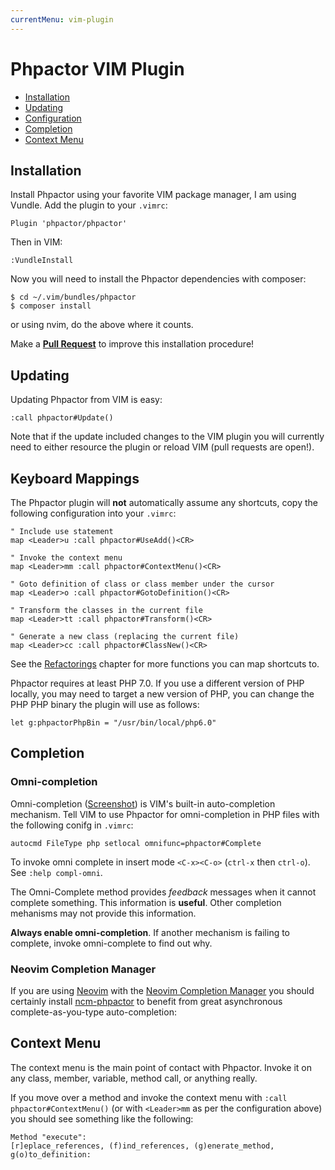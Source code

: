 ```yaml
---
currentMenu: vim-plugin
---
```

Phpactor VIM Plugin
===================

- [Installation](#installation)
- [Updating](#updating)
- [Configuration](#configuration)
- [Completion](#completion)
- [Context Menu](#context-menu)

Installation
------------

Install Phpactor using your favorite VIM package manager, I am using Vundle.
Add the plugin to your `.vimrc`:

```
Plugin 'phpactor/phpactor'
```

Then in VIM:

```
:VundleInstall
```

Now you will need to install the Phpactor dependencies with composer:

```
$ cd ~/.vim/bundles/phpactor
$ composer install
```

or using nvim, do the above where it counts.

<div class="alert alert-info">
Make a <b><i class="fa fa-github"></i> <a href="https://github.com/phpactor/phpactor">Pull Request</a></b> to improve this
installation procedure!
</div>

Updating
--------

Updating Phpactor from VIM is easy:

```vim
:call phpactor#Update()
```

<div class="alert alert-warning">
Note that if the update included changes to the VIM plugin you will currently
need to either resource the plugin or reload VIM (pull requests are open!).
</div>

Keyboard Mappings
-----------------

The Phpactor plugin will **not** automatically assume any shortcuts, copy
the following configuration into your `.vimrc`:

```
" Include use statement
map <Leader>u :call phpactor#UseAdd()<CR>

" Invoke the context menu
map <Leader>mm :call phpactor#ContextMenu()<CR>

" Goto definition of class or class member under the cursor
map <Leader>o :call phpactor#GotoDefinition()<CR>

" Transform the classes in the current file
map <Leader>tt :call phpactor#Transform()<CR>

" Generate a new class (replacing the current file)
map <Leader>cc :call phpactor#ClassNew()<CR>
```

See the [Refactorings](refactorings.md) chapter for more functions you can map
shortcuts to.

Phpactor requires at least PHP 7.0. If you use a different version of PHP
locally, you may need to target a new version of PHP, you can change the PHP
PHP binary the plugin will use as follows:

```
let g:phpactorPhpBin = "/usr/bin/local/php6.0"
```

Completion
----------

### Omni-completion

Omni-completion ([Screenshot](http://localhost:8000/screenshots.html#code-completion)) is VIM's built-in auto-completion mechanism. Tell
VIM to use Phpactor for omni-completion in PHP files with the following conifg in `.vimrc`:

```vimscript
autocmd FileType php setlocal omnifunc=phpactor#Complete
```

To invoke omni complete in insert mode `<C-x><C-o>` (`ctrl-x` then `ctrl-o`).
See `:help compl-omni`.

<div class="alert alert-info">
The Omni-Complete method provides <i>feedback</i> messages when it cannot complete something. This information
is <b>useful</b>. Other completion mehanisms may not provide this information.

<b>Always enable omni-completion</b>. If another mechanism is failing to complete, invoke omni-complete to find out why.
</div>

### Neovim Completion Manager

If you are using [Neovim](https://neovim.io/) with the [Neovim Completion
Manager](https://github.com/roxma/nvim-completion-manager) you should certainly
install [ncm-phpactor](https://github.com/roxma/ncm-phpactor) to benefit from
great asynchronous complete-as-you-type auto-completion:

Context Menu
------------

The context menu is the main point of contact with Phpactor. Invoke it on any
class, member, variable, method call, or anything really.

If you move over a method and invoke the context menu with `:call
phpactor#ContextMenu()` (or with `<Leader>mm` as per the configuration above) you
should see something like the following:

```
Method "execute":
[r]eplace_references, (f)ind_references, (g)enerate_method, g(o)to_definition: 
```
